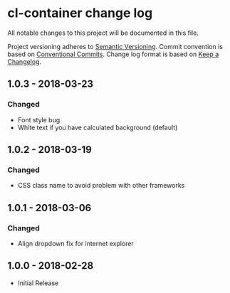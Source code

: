 # cl-container change log

All notable changes to this project will be documented in this file.

Project versioning adheres to [Semantic Versioning](http://semver.org/).
Commit convention is based on [Conventional Commits](http://conventionalcommits.org).
Change log format is based on [Keep a Changelog](http://keepachangelog.com/).

## 1.0.3 - 2018-03-23
### Changed
- Font style bug
- White text if you have calculated background (default)

## 1.0.2 - 2018-03-19
### Changed
- CSS class name to avoid problem with other frameworks

## 1.0.1 - 2018-03-06
### Changed
- Align dropdown fix for internet explorer

## 1.0.0 - 2018-02-28

* Initial Release
